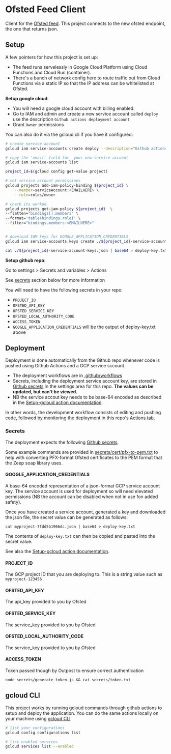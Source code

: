 # Ofsted Feed Client

Client for the [Ofsted feed](https://docs.google.com/drawings/d/1H2PbfclwaD_IyS6-6kGQPtuJ2xxGeuLtD_rHhqxdkEY). This project connects to the new ofsted endpoint, the one that returns json.

## Setup

A few pointers for how this project is set up:

- The feed runs servelessly in Google Cloud Platform using Cloud Functions and Cloud Run (container).
- There's a bunch of network config here to route traffic out from Cloud Functions via a static IP so that the IP address can be whitelisted at Ofsted.

**Setup google cloud**:

- You will need a google cloud account with billing enabled.
- Go to IAM and admin and create a new service account called `deploy` use the description `Github actions deployment account`
- Grant `Owner` permissions

You can also do it via the gcloud cli if you have it configured:

```sh
# create service account
gcloud iam service-accounts create deploy --description="Github actions deployment account" --display-name="deploy"

# copy the 'email' field for  your new service account
gcloud iam service-accounts list

project_id=$(gcloud config get-value project)

# set service account permissions
gcloud projects add-iam-policy-binding ${project_id} \
    --member=serviceAccount:<EMAILHERE> \
    --role=roles/owner

# check its worked
gcloud projects get-iam-policy ${project_id}  \
--flatten="bindings[].members" \
--format='table(bindings.role)' \
--filter="bindings.members:<EMAILHERE>"


# download IAM keys for GOOGLE_APPLICATION_CREDENTIALS
gcloud iam service-accounts keys create ./${project_id}-service-account-keys.json --iam-account <EMAILHERE>

cat ./${project_id}-service-account-keys.json | base64 > deploy-key.txt
```

**Setup github repo**:

Go to settings > Secrets and variables > Actions

See [secrets](#secrets) section below for more information

You will need to have the following secrets in your repo:

- `PROJECT_ID`
- `OFSTED_API_KEY`
- `OFSTED_SERVICE_KEY`
- `OFSTED_LOCAL_AUTHORITY_CODE`
- `ACCESS_TOKEN`
- `GOOGLE_APPLICATION_CREDENTIALS` will be the output of deploy-key.txt above

## Deployment

Deployment is done automatically from the Github repo whenever code is pushed using Github Actions and a GCP service sccount.

- The deployment workflows are in [.github/workflows](.github/workflows)
- Secrets, including the deployment service account key, are stored in [Github secrets](https://github.com/wearefuturegov/ofsted-feed/settings/secrets) in the settings area for this repo. **The values can be updated, but can't be viewed.**
- NB the service accout key needs to be base-64 encoded as described in the [Setup-gcloud action documentation](https://github.com/GoogleCloudPlatform/github-actions/blob/master/setup-gcloud/README.md#inputs).

In other words, the development workflow consists of editing and pushing code, followed by monitoring the deployment in this repo's [Actions tab](https://github.com/wearefuturegov/ofsted-feed/actions).

### Secrets

The deployment expects the following [Github secrets](https://github.com/wearefuturegov/ofsted-feed/settings/secrets).

Some example commands are provided in [secrets/cert/pfx-to-pem.txt](secrets/cert/pfx-to-pem.txt) to help with converting PFX-format Ofsted certificates to the PEM format that the Zeep soap library uses.

#### GOOGLE_APPLICATION_CREDENTIALS

A base-64 encoded representation of a json-format GCP service account key. The service account is used for deployment so will need elevated permissions (NB the account can be disabled when not in use fon added safety).

Once you have created a service account, generated a key and downloaded the json file, the secret value can be generated as follows:

    cat myproject-7fdd5b1966dc.json | base64 > deploy-key.txt

The contents of `deploy-key.txt` can then be copied and pasted into the secret value.

See also the [Setup-gcloud action documentation](https://github.com/GoogleCloudPlatform/github-actions/blob/master/setup-gcloud/README.md#inputs).

#### PROJECT_ID

The GCP project ID that you are deploying to. This is a string value such as `myproject-123456`

#### OFSTED_API_KEY

The api_key provided to you by Ofsted

#### OFSTED_SERVICE_KEY

The service_key provided to you by Ofsted

#### OFSTED_LOCAL_AUTHORITY_CODE

The service_key provided to you by Ofsted

#### ACCESS_TOKEN

Token passed though by Outpost to ensure correct authentication

`node secrets/generate_token.js && cat secrets/token.txt`

## gcloud CLI

This project works by running gcloud commands through github actions to setup and deploy the application. You can do the same actions locally on your machine using [gcloud CLI](https://cloud.google.com/sdk/gcloud)

```sh
# list your configurations
gcloud config configurations list

# list enabled services
gcloud services list --enabled
```
